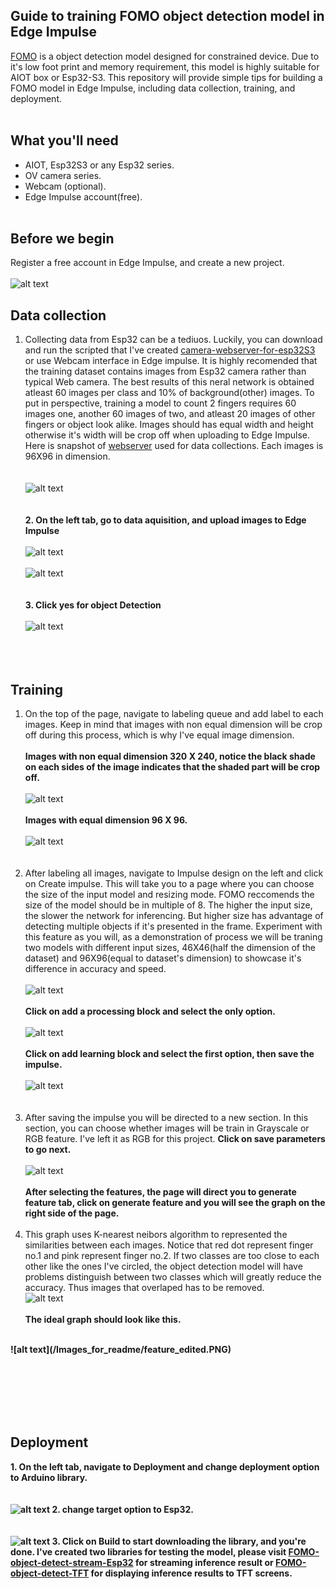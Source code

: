 ## Guide to training FOMO object detection model in Edge Impulse
  [FOMO](https://docs.edgeimpulse.com/docs/edge-impulse-studio/learning-blocks/object-detection/fomo-object-detection-for-constrained-devices) is a object detection model designed for constrained device. Due to it's low foot print and memory requirement, this model is highly suitable for AIOT box or Esp32-S3. This repository will provide simple tips for building a FOMO model in Edge Impulse, including data collection, training, and deployment.   
<br/>
## What you'll need
 - AIOT, Esp32S3 or any Esp32 series.
 - OV camera series.
 - Webcam (optional).
 - Edge Impulse account(free).
<br/> <br/>
## Before we begin
  Register a free account in Edge Impulse, and create a new project. 
  <br/> <br/>
  ![alt text](/Images_for_readme/create_new_project.PNG)
<br/>
## Data collection
  1. Collecting data from Esp32 can be a tediuos. Luckily, you can download and run the scripted that I've created [camera-webserver-for-esp32S3](https://github.com/San279/camera-webserver-for-esp32S3) or use Webcam interface in Edge impulse. It is highly recomended that the training dataset contains images from Esp32 camera rather than typical Web camera. The best results of this neral network is obtained atleast 60 images per class and 10% of background(other) images. To put in perspective, training a model to count 2 fingers requires 60 images one, another 60 images of two, and atleast 20 images of other fingers or object look alike. Images should has equal width and height otherwise it's width will be crop off when uploading to Edge Impulse. Here is snapshot of [webserver](https://github.com/San279/camera-webserver-for-esp32S3) used for data collections. Each images is 96X96 in dimension.
<br/> <br/>   
  ![alt text](/Images_for_readme/webserver.PNG)
<br/> <br/> <br/>
 <strong>2. On the left tab, go to data aquisition, and upload images to Edge Impulse</strong>
 <br/> <br/> 
 ![alt text](/Images_for_readme/add_data.PNG)
  <br/> <br/>
![alt text](/Images_for_readme/upload_data.PNG)
  <br/> <br/> <br/> 
 <strong>3. Click yes for object Detection </strong>
  <br/> <br/> 
![alt text](/Images_for_readme/object_detection_tab..PNG)
  <br/> <br/>  <br/> <br/> 
## Training
  1. On the top of the page, navigate to labeling queue and add label to each images. Keep in mind that images with non equal dimension will be crop off during this process, which is why I've equal image dimension.
     <br/> <br/>
<strong> Images with non equal dimension 320 X 240, notice the black shade on each sides of the image indicates that the shaded part will be crop off.</strong>
 <br/> <br/>
   ![alt text](/Images_for_readme/label_320.PNG)
    <br/> <br/>
   <strong> Images with equal dimension 96 X 96. </strong>
  <br/> <br/>
   ![alt text](/Images_for_readme/label_96.PNG)
<br/> <br/> <br/>
 2. After labeling all images, navigate to Impulse design on the left and click on Create impulse. This will take you to a page where you can choose the size of the input model and resizing mode. FOMO reccomends the size of the model should be in multiple of 8. The higher the input size, the slower the network for inferencing. But higher size has advantage of detecting multiple objects if it's presented in the frame. Experiment with this feature as you will, as a demonstration of process we will be traning two models with different input sizes, 46X46(half the dimension of the dataset) and 96X96(equal to dataset's dimension) to showcase it's difference in accuracy and speed.
 <br/> <br/>
 ![alt text](/Images_for_readme/input_size.PNG)
<br/> <br/>
 <strong> Click on add a processing block and select the only option. </strong> <br/> <br/>
 ![alt text](/Images_for_readme/add_processing.PNG)
<br/><br/>
 <strong> Click on add learning block and select the first option, then save the impulse. </strong>
 <br/> <br/>
 ![alt text](/Images_for_readme/learning_block.PNG)
<br/><br/> <br/>
3. After saving the impulse you will be directed to a new section. In this section, you can choose whether images will be train in Grayscale or RGB feature. I've left it as RGB for this project. <strong> Click on save parameters to go next. </strong>
<br/>  <br/>
 ![alt text](/Images_for_readme/rgb.PNG)
<br/> <br/>
<strong> After selecting the features, the page will direct you to generate feature tab, click on generate feature and you will see the graph on the right side of the page. </strong>
<br/> <br/>
4. This graph uses K-nearest neibors algorithm to represented the similarities between each images. Notice that red dot represent finger no.1 and pink represent finger no.2. If two classes are too close to each other like the ones I've circled, the object detection model will have problems distinguish between two classes which will greatly reduce the accuracy. Thus images that overlaped has to be removed. <br/>
 ![alt text](/Images_for_readme/feature_unedit.PNG)
<br/> <br/>
<strong> The ideal graph should look like this. <strong/>
<br/>
 ![alt text](/Images_for_readme/feature_edited.PNG)
<br/><br/> <br/>


<br/><br/> <br/>
## Deployment
  <strong> 1. On the left tab, navigate to Deployment and change deployment option to Arduino library. </strong>
    <br/> <br/><br/>
   ![alt text](/Images_for_readme/deployment1.PNG)
  <strong> 2. change target option to Esp32. </strong>
   <br/> <br/><br/>
   ![alt text](/Images_for_readme/deployment2.PNG)
  <strong> 3. Click on Build to start downloading the library, and you're done. I've created two libraries for testing the model, please visit [FOMO-object-detect-stream-Esp32](https://github.com/San279/FOMO-object-detect-stream-Esp32) for streaming inference result or [FOMO-object-detect-TFT](https://github.com/San279/FOMO-object-detect-stream-Esp32) for displaying inference results to TFT screens. 
